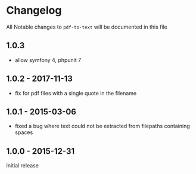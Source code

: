 # Changelog

All Notable changes to `pdf-to-text` will be documented in this file

## 1.0.3

- allow symfony 4, phpunit 7

## 1.0.2 - 2017-11-13

- fix for pdf files with a single quote in the filename

## 1.0.1 - 2015-03-06

- fixed a bug where text could not be extracted from filepaths containing spaces

## 1.0.0 - 2015-12-31

Initial release

